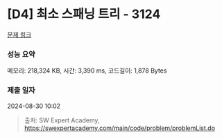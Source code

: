 # [D4] 최소 스패닝 트리 - 3124 

[문제 링크](https://swexpertacademy.com/main/code/problem/problemDetail.do?contestProbId=AV_mSnmKUckDFAWb) 

### 성능 요약

메모리: 218,324 KB, 시간: 3,390 ms, 코드길이: 1,878 Bytes

### 제출 일자

2024-08-30 10:02



> 출처: SW Expert Academy, https://swexpertacademy.com/main/code/problem/problemList.do